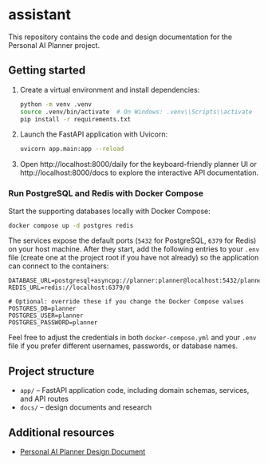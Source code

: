# assistant

This repository contains the code and design documentation for the Personal AI Planner project.

## Getting started

1. Create a virtual environment and install dependencies:

   ```bash
   python -m venv .venv
   source .venv/bin/activate  # On Windows: .venv\\Scripts\\activate
   pip install -r requirements.txt
   ```

2. Launch the FastAPI application with Uvicorn:

   ```bash
   uvicorn app.main:app --reload
   ```

3. Open http://localhost:8000/daily for the keyboard-friendly planner UI or http://localhost:8000/docs to explore the interactive API documentation.

### Run PostgreSQL and Redis with Docker Compose

Start the supporting databases locally with Docker Compose:

```bash
docker compose up -d postgres redis
```

The services expose the default ports (`5432` for PostgreSQL, `6379` for Redis) on your host machine. After they start, add the following entries to your `.env` file (create one at the project root if you have not already) so the application can connect to the containers:

```env
DATABASE_URL=postgresql+asyncpg://planner:planner@localhost:5432/planner
REDIS_URL=redis://localhost:6379/0

# Optional: override these if you change the Docker Compose values
POSTGRES_DB=planner
POSTGRES_USER=planner
POSTGRES_PASSWORD=planner
```

Feel free to adjust the credentials in both `docker-compose.yml` and your `.env` file if you prefer different usernames, passwords, or database names.

## Project structure

- `app/` – FastAPI application code, including domain schemas, services, and API routes
- `docs/` – design documents and research

## Additional resources

- [Personal AI Planner Design Document](docs/personal_ai_planner_design.md)
